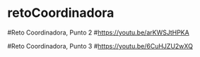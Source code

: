 # retoCoordinadora

#Reto Coordinadora, Punto 2
#https://youtu.be/arKWSJtHPKA

#Reto Coordinadora, Punto 3
#https://youtu.be/6CuHJZU2wXQ
